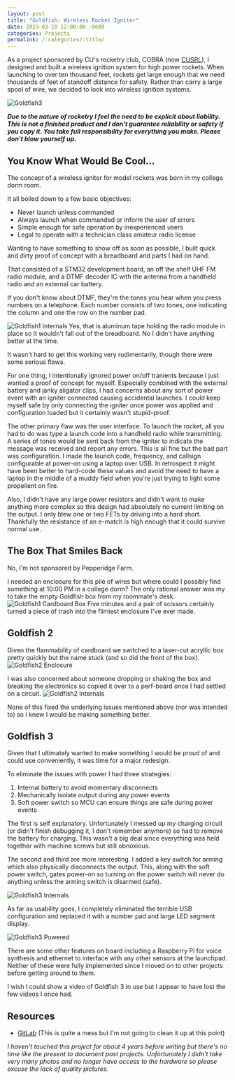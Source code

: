 ```yaml
---
layout: post
title: "Goldfish: Wireless Rocket Igniter"
date: 2023-03-18 12:00:00 -0600
categories: Projects
permalink: /:categories/:title/
---
```


As a project sponsored by CU's rocketry club, COBRA (now [CUSRL](https://www.colorado.edu/studentgroups/cobra/)), I designed and built a wireless ignition system for high power rockets. When launching to over ten thousand feet, rockets get large enough that we need thousands of feet of standoff distance for safety. Rather than carry a large spool of wire, we decided to look into wireless ignition systems.

![Goldfish3]({{base-url}}/assets/goldfish3/goldfish3_assembled.jpg)

<!--more-->

***Due to the nature of rocketry I feel the need to be explicit about liability. This is not a finished product and I don't guarantee reliability or safety if you copy it. You take full responsibility for everything you make. Please don't blow yourself up.***

## You Know What Would Be Cool...
The concept of a wireless igniter for model rockets was born in my college dorm room.

It all boiled down to a few basic objectives:
- Never launch unless commanded
- Always launch when commanded or inform the user of errors
- Simple enough for safe operation by inexperienced users
- Legal to operate with a technician class amateur radio license

Wanting to have something to show off as soon as possible, I built quick and dirty proof of concept with a breadboard and parts I had on hand.

That consisted of a STM32 development board, an off the shelf UHF FM radio module, and a DTMF decoder IC with the antenna from a handheld radio and an external car battery.

If you don't know about DTMF, they're the tones you hear when you press numbers on a telephone. Each number consists of two tones, one indicating the column and one the row on the number pad.

![Goldfish1 Internals]({{base-url}}/assets/goldfish3/goldfish1_breadboard.jpg)
Yes, that is aluminum tape holding the radio module in place so it wouldn't fall out of the breadboard. No I didn't have anything better at the time.

It wasn't hard to get this working very rudimentarily, though there were some serious flaws.

For one thing, I intentionally ignored power on/off tranients because I just wanted a proof of concept for myself.
Especially combined with the external battery and janky aligator clips, I had concerns about any sort of power event with an igniter connected causing accidental launches. I could keep myself safe by only connecting the igniter once power was applied and configuration loaded but it certainly wasn't stupid-proof.

The other primary flaw was the user interface.
To launch the rocket, all you had to do was type a launch code into a handheld radio while transmitting.
A series of tones would be sent back from the igniter to indicate the message was received and report any errors.
This is all fine but the bad part was configuration.
I made the launch code, frequency, and callsign configurable at power-on using a laptop over USB.
In retrospect it might have been better to hard-code these values and avoid the need to have a laptop in the middle of a muddy field when you're just trying to light some propellent on fire.
<!-- ![Baofeng UV-5R]({{base-url}}/assets/goldfish3/uv-5r.jpg) -->

Also, I didn't have any large power resistors and didn't want to make anything more complex so this design had absolutely no current limiting on the output.
I only blew one or two FETs by driving into a hard short. Thankfully the resistance of an e-match is high enough that it could survive normal use.

## The Box That Smiles Back
No, I'm not sponsored by Pepperidge Farm.

I needed an enclosure for this pile of wires but where could I possibly find something at 10:00 PM in a college dorm?
The only rational answer was my to take the empty Goldfish box from my roommate's desk.
![Goldfish1 Cardboard Box]({{base-url}}/assets/goldfish3/goldfish1_cardboard.jpg)
Five minutes and a pair of scissors certainly turned a piece of trash into the flimiest enclosure I've ever made.

## Goldfish 2
Given the flammability of cardboard we switched to a laser-cut acryllic box pretty quickly but the name stuck (and so did the front of the box).
![Goldfish2 Enclosure]({{base-url}}/assets/goldfish3/goldfish2_complete.jpg)

I was also concerned about someone dropping or shaking the box and breaking the electronics so copied it over to a perf-board once I had settled on a circuit.
![Goldfish2 Internals]({{base-url}}/assets/goldfish3/goldfish2_guts.jpg)

None of this fixed the underlying issues mentioned above (nor was intended to) so I knew I would be making something better.

## Goldfish 3
Given that I ultimately wanted to make something I would be proud of and could use conveniently, it was time for a major redesign.

To eliminate the issues with power I had three strategies:
1. Internal battery to avoid momentary disconnects
1. Mechanically isolate output during any power events
1. Soft power switch so MCU can ensure things are safe during power events

The first is self explanatory. Unfortunately I messed up my charging circuit (or didn't finish debugging it, I don't remember anymore) so had to remove the battery for charging. This wasn't a big deal since everything was held together with machine screws but still obnoxious.

The second and third are more interesting. I added a key switch for arming which also physically disconnects the output. This, along with the soft power switch, gates power-on so turning on the power switch will never do anything unless the arming switch is disarmed (safe).

![Goldfish3 Internals]({{base-url}}/assets/goldfish3/goldfish3_reflow.jpg)

As far as usability goes, I completely eliminated the terrible USB configuration and replaced it with a number pad and large LED segment display.

![Goldfish3 Powered]({{base-url}}/assets/goldfish3/goldfish3_powered.jpg)

There are some other features on board including a Raspberry Pi for voice synthesis and ethernet to interface with any other sensors at the launchpad.
Neither of these were fully implemented since I moved on to other projects before getting around to them.

I wish I could show a video of Goldfish 3 in use but I appear to have lost the few videos I once had.


## Resources
- [GitLab](https://gitlab.com/brendanhaines/goldfish) (This is quite a mess but I'm not going to clean it up at this point)

*I haven't touched this project for about 4 years before writing but there's no time like the present to document past projects. Unfortunately I didn't take very many photos and no longer have access to the hardware so please excuse the lack of quality pictures.*